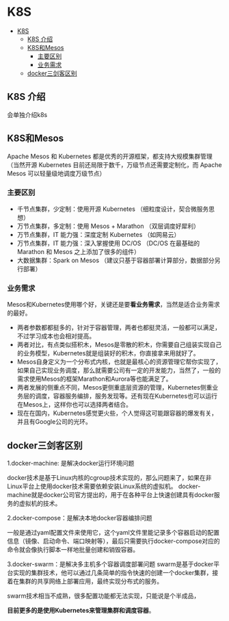 # K8S
<!-- TOC -->

- [K8S](#k8s)
  - [K8S 介绍](#k8s-%e4%bb%8b%e7%bb%8d)
  - [K8S和Mesos](#k8s%e5%92%8cmesos)
    - [主要区别](#%e4%b8%bb%e8%a6%81%e5%8c%ba%e5%88%ab)
    - [业务需求](#%e4%b8%9a%e5%8a%a1%e9%9c%80%e6%b1%82)
  - [docker三剑客区别](#docker%e4%b8%89%e5%89%91%e5%ae%a2%e5%8c%ba%e5%88%ab)

<!-- /TOC -->


## K8S 介绍

会单独介绍k8s

## K8S和Mesos

Apache Mesos 和 Kubernetes 都是优秀的开源框架，都支持大规模集群管理
（当然开源 Kubernetes 目前还局限于数千，万级节点还需要定制化，而 Apache Mesos 可以轻量级地调度万级节点）

### 主要区别
* 千节点集群，少定制：使用开源 Kubernetes （细粒度设计，契合微服务思想）
* 万节点集群，多定制：使用 Mesos + Marathon （双层调度好犀利）
* 万节点集群，IT 能力强：深度定制 Kubernetes （如网易云）
* 万节点集群，IT 能力强：深入掌握使用 DC/OS （DC/OS 在最基础的 Marathon 和 Mesos 之上添加了很多的组件）
* 大数据集群：Spark on Mesos （建议只基于容器部署计算部分，数据部分另行部署）


### 业务需求

Mesos和Kubernetes使用哪个好，关键还是要**看业务需求**，当然是适合业务需求的最好。

* 两者参数都都挺多的，针对于容器管理，两者也都挺灵活，一般都可以满足，不过学习成本也会相对提高。
* 两者对比，有点类似搭积木，Mesos是零散的积木，你需要自己组装实现自己的业务模型，Kubernetes就是组装好的积木，你直接拿来用就好了。
* Mesos自身定义为一个分布式内核，也就是最核心的资源管理它帮你实现了，如果自己实现业务调度，那么就需要公司有一定的开发能力，当然了，一般的需求使用Mesos的框架Marathon和Aurora等也能满足了。
* 两者发展的侧重点不同，Mesos更侧重底层资源的管理，Kubernetes侧重业务层的调度，容器服务编排，服务发现等。还有现在Kubernetes也可以运行在Mesos上，这样你也可以选择两者结合。
* 现在在国内，Kubernetes感觉更火些，个人觉得这可能跟容器的爆发有关，并且有Google公司的光环。



## docker三剑客区别

1.docker-machine: 是解决docker运行环境问题

docker技术是基于Linux内核的cgroup技术实现的，那么问题来了，如果在非Linux平台上使用docker技术需要依赖安装Linux系统的虚拟机。
docker-machine就是docker公司官方提出的，用于在各种平台上快速创建具有docker服务的虚拟机的技术。


2.docker-compose：是解决本地docker容器编排问题


一般是通过yaml配置文件来使用它，这个yaml文件里能记录多个容器启动的配置信息（镜像、启动命令、端口映射等），最后只需要执行docker-compose对应的命令就会像执行脚本一样地批量创建和销毁容器。


3.docker-swarm：是解决多主机多个容器调度部署问题
swarm是基于docker平台实现的集群技术，他可以通过几条简单的指令快速的创建一个docker集群，接着在集群的共享网络上部署应用，最终实现分布式的服务。

swarm技术相当不成熟，很多配置功能都无法实现，只能说是个半成品，

**目前更多的是使用Kubernetes来管理集群和调度容器**。

